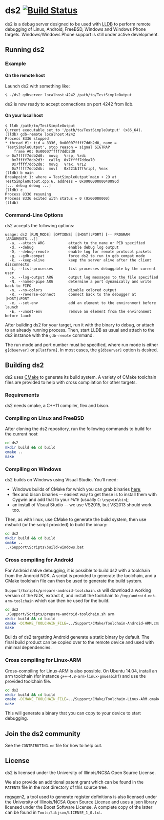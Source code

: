 # ds2 [![Build Status](https://travis-ci.org/facebook/ds2.svg?branch=master)](https://travis-ci.org/facebook/ds2)

ds2 is a debug server designed to be used with [LLDB](http://lldb.llvm.org/) to
perform remote debugging of Linux, Android, FreeBSD, Windows and Windows Phone
targets. Windows/Windows Phone support is still under active development.

## Running ds2

### Example

#### On the remote host

Launch ds2 with something like:

    $ ./ds2 gdbserver localhost:4242 /path/to/TestSimpleOutput

ds2 is now ready to accept connections on port 4242 from lldb.

#### On your local host

    $ lldb /path/to/TestSimpleOutput
    Current executable set to '/path/to/TestSimpleOutput' (x86_64).
    (lldb) gdb-remote localhost:4242
    Process 8336 stopped
    * thread #1: tid = 8336, 0x00007ffff7ddb2d0, name = 'TestSimpleOutput', stop reason = signal SIGTRAP
        frame #0: 0x00007ffff7ddb2d0
    -> 0x7ffff7ddb2d0:  movq   %rsp, %rdi
       0x7ffff7ddb2d3:  callq  0x7ffff7ddea70
       0x7ffff7ddb2d8:  movq   %rax, %r12
       0x7ffff7ddb2db:  movl   0x221b17(%rip), %eax
    (lldb) b main
    Breakpoint 1: where = TestSimpleOutput`main + 29 at TestSimpleOutput.cpp:6, address = 0x000000000040096d
    [... debug debug ...]
    (lldb) c
    Process 8336 resuming
    Process 8336 exited with status = 0 (0x00000000)
    (lldb)

### Command-Line Options

ds2 accepts the following options:

```
usage: ds2 [RUN_MODE] [OPTIONS] [[HOST]:PORT] [-- PROGRAM [ARGUMENTS...]]
  -a, --attach ARG           attach to the name or PID specified
  -d, --debug                enable debug log output
  -D, --debug-remote         enable log for remote protocol packets
  -g, --gdb-compat           force ds2 to run in gdb compat mode
  -k, --keep-alive           keep the server alive after the client disconnects
  -L, --list-processes       list processes debuggable by the current user
  -o, --log-output ARG       output log messages to the file specified
  -N, --named-pipe ARG       determine a port dynamically and write back to FIFO
  -n, --no-colors            disable colored output
  -R, --reverse-connect      connect back to the debugger at [HOST]:PORT
  -e, --set-env              add an element to the environment before launch
  -E, --unset-env            remove an element from the environment before lauch
```

After building ds2 for your target, run it with the binary to debug, or attach
to an already running process. Then, start LLDB as usual and attach to the ds2
instance with the `gdb-remote` command.

The run mode and port number must be specified, where run mode is either
`g[dbserver]` or `p[latform]`. In most cases, the `g[dbserver]` option is desired.

## Building ds2

ds2 uses [CMake](http://www.cmake.org/) to generate its build system. A variety
of CMake toolchain files are provided to help with cross compilation for other
targets.

### Requirements

ds2 needs cmake, a C++11 compiler, flex and bison.

### Compiling on Linux and FreeBSD

After cloning the ds2 repository, run the following commands to build for the
current host:

```sh
cd ds2
mkdir build && cd build
cmake ..
make
```

### Compiling on Windows

ds2 builds on Windows using Visual Studio. You'll need:

* Windows builds of CMake for which you can grab binaries
  [here](https://cmake.org/download/);
* flex and bison binaries -- easiest way to get these is to install them with
  Cygwin and add that to your `PATH` (usually `C:\cygwin\bin`);
* an install of Visual Studio -- we use VS2015, but VS2013 should work too.

Then, as with linux, use CMake to generate the build system, then use msbuild
(or the script provided) to build the binary:

```sh
cd ds2
mkdir build && cd build
cmake ..
..\Support\Scripts\build-windows.bat
```

### Cross compiling for Android

For Android native debugging, it is possible to build ds2 with a toolchain from
the Android NDK. A script is provided to generate the toolchain, and a CMake
toolchain file can then be used to generate the build system.

`Support/Scripts/prepare-android-toolchain.sh` will download a working version
of the NDK, extract it, and install the toolchain to
`/tmp/android-ndk-arm-toolchain` which can then be used for the build.

```sh
cd ds2
./Support/Scripts/prepare-android-toolchain.sh arm
mkdir build && cd build
cmake -DCMAKE_TOOLCHAIN_FILE=../Support/CMake/Toolchain-Android-ARM.cmake ..
make
```

Builds of ds2 targetting Android generate a static binary by default. The final
build product can be copied over to the remote device and used with minimal
dependencies.

### Cross compiling for Linux-ARM

Cross-compiling for Linux-ARM is also possible. On Ubuntu 14.04, install an arm
toolchain (for instance `g++-4.8-arm-linux-gnueabihf`) and use the provided
toolchain file.

```sh
cd ds2
mkdir build && cd build
cmake -DCMAKE_TOOLCHAIN_FILE=../Support/CMake/Toolchain-Linux-ARM.cmake ..
make
```

This will generate a binary that you can copy to your device to start
debugging.

## Join the ds2 community

See the `CONTRIBUTING.md` file for how to help out.

## License

ds2 is licensed under the University of Illinois/NCSA Open Source License.

We also provide an additional patent grant which can be found in the `PATENTS`
file in the root directory of this source tree.

regsgen2, a tool used to generate register definitions is also licensed under
the University of Illinois/NCSA Open Source License and uses a json library
licensed under the Boost Software License. A complete copy of the latter can be
found in `Tools/libjson/LICENSE_1_0.txt`.
